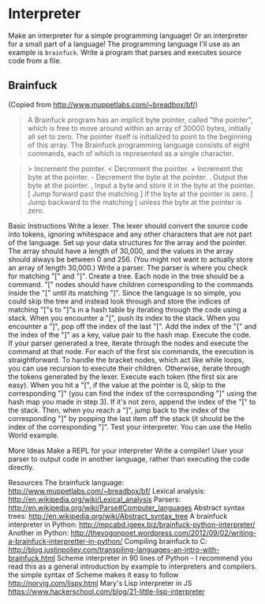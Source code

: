 # Interpreter

Make an interpreter for a simple programming language! Or an interpreter for a small part of a language! The programming language I'll use as an example is `brainfuck`.
Write a program that parses and executes source code from a file.

## Brainfuck
(Copied from http://www.muppetlabs.com/~breadbox/bf/)
> A Brainfuck program has an implicit byte pointer, called "the pointer", which is free to move around within an array of 30000 bytes, initially all set to zero. The pointer itself is initialized to point to the beginning of this array.
> The Brainfuck programming language consists of eight commands, each of which is represented as a single character.

>    \>         Increment the pointer.
    <         Decrement the pointer.
    +         Increment the byte at the pointer.
    -         Decrement the byte at the pointer.
    .         Output the byte at the pointer.
    ,         Input a byte and store it in the byte at the pointer.
    [         Jump forward past the matching ] if the byte at the pointer is zero.
    ]         Jump backward to the matching [ unless the byte at the pointer is zero.

Basic Instructions
Write a lexer. The lexer should convert the source code into tokens, ignoring whitespace and any other characters that are not part of the language.
Set up your data structures for the array and the pointer. The array should have a length of 30,000, and the values in the array should always be between 0 and 256. (You might not want to actually store an array of length 30,000.)
Write a parser. The parser is where you check for matching "[" and "]".
Create a tree.  Each node in the tree should be a command. "[" nodes should have children corresponding to the commands inside the "[" until its matching "]".
Since the language is so simple, you could skip the tree and instead look through and store the indices of matching "["s to "]"s in a hash table by iterating through the code using a stack. When you encounter a "[", push its index to the stack. When you encounter a "]", pop off the index of the last "[". Add the index of the "[" and the index of the "]" as a key, value pair to the hash map.
Execute the code.
If your parser generated a tree, iterate through the nodes and execute the command at that node. For each of the first six commands, the execution is straightforward. To handle the bracket nodes, which act like while loops, you can use recursion to execute their children.
Otherwise, iterate through the tokens generated by the lexer. Execute each token (the first six are easy). When you hit a "[", if the value at the pointer is 0, skip to the corresponding "]" (you can find the index of the corresponding "]" using the hash map you made in step 3). If it's not zero, append the index of the "[" to the stack. Then, when you reach a "]", jump back to the index of the corresponding "]" by popping the last item off the stack (it should be the index of the corresponding "]".
Test your interpreter. You can use the Hello World example.

More Ideas
Make a REPL for your interpreter
Write a compiler! User your parser to output code in another language, rather than executing the code directly.

Resources
The brainfuck language: http://www.muppetlabs.com/~breadbox/bf/
Lexical analysis: http://en.wikipedia.org/wiki/Lexical_analysis
Parsers: http://en.wikipedia.org/wiki/Parse#Computer_languages
Abstract syntax trees: http://en.wikipedia.org/wiki/Abstract_syntax_tree
A brainfuck interpreter in Python: http://mpcabd.igeex.biz/brainfuck-python-interpreter/
Another in Python: http://thevogonpoet.wordpress.com/2012/09/02/writing-a-brainfuck-interpretter-in-python/
Compiling brainfuck to C: http://blog.justinpoliey.com/transpiling-languages-an-intro-with-brainfuck.html
Scheme interpreter in 90 lines of Python - I recommend you read this as a general introduction by example to interpreters and compilers. the simple syntax of Scheme makes it easy to follow http://norvig.com/lispy.html
Mary's Lisp interpreter in JS https://www.hackerschool.com/blog/21-little-lisp-interpreter
